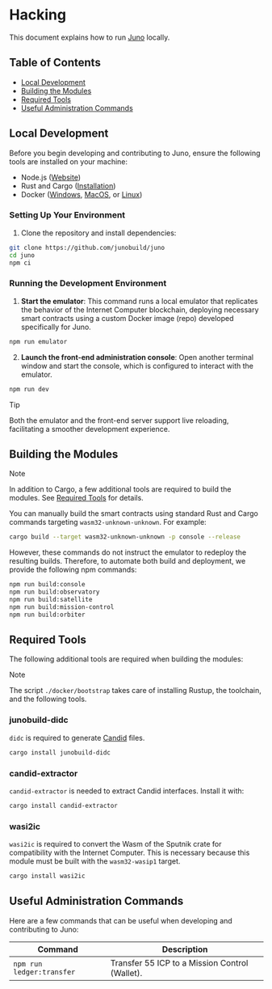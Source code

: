 # Hacking

This document explains how to run [Juno](https://juno.build) locally.

## Table of Contents

- [Local Development](#local-development)
- [Building the Modules](#building-the-modules)
- [Required Tools](#required-tools)
- [Useful Administration Commands](#useful-administration-commands)

## Local Development

Before you begin developing and contributing to Juno, ensure the following tools are installed on your machine:

- Node.js ([Website](https://nodejs.org/en))
- Rust and Cargo ([Installation](https://doc.rust-lang.org/cargo/getting-started/installation.html))
- Docker ([Windows](https://docs.docker.com/desktop/install/windows-install/), [MacOS](https://docs.docker.com/desktop/install/mac-install/), or [Linux](https://docs.docker.com/desktop/install/linux-install/))

### Setting Up Your Environment

1. Clone the repository and install dependencies:

```bash
git clone https://github.com/junobuild/juno
cd juno
npm ci
```

### Running the Development Environment

1. **Start the emulator**: This command runs a local emulator that replicates the behavior of the Internet Computer blockchain, deploying necessary smart contracts using a custom Docker image (repo) developed specifically for Juno.

```bash
npm run emulator
```

2. **Launch the front-end administration console**: Open another terminal window and start the console, which is configured to interact with the emulator.

```bash
npm run dev
```

> [!TIP]  
> Both the emulator and the front-end server support live reloading, facilitating a smoother development experience.

## Building the Modules

> [!NOTE]  
> In addition to Cargo, a few additional tools are required to build the modules. See [Required Tools](#required-tools) for details.

You can manually build the smart contracts using standard Rust and Cargo commands targeting `wasm32-unknown-unknown`. For example:

```bash
cargo build --target wasm32-unknown-unknown -p console --release
```

However, these commands do not instruct the emulator to redeploy the resulting builds. Therefore, to automate both build and deployment, we provide the following npm commands:

```bash
npm run build:console
npm run build:observatory
npm run build:satellite
npm run build:mission-control
npm run build:orbiter
```

## Required Tools

The following additional tools are required when building the modules:

> [!NOTE]
> The script `./docker/bootstrap` takes care of installing Rustup, the toolchain, and the following tools.

### junobuild-didc

`didc` is required to generate [Candid](https://github.com/dfinity/candid) files.

```bash
cargo install junobuild-didc
```

### candid-extractor

`candid-extractor` is needed to extract Candid interfaces. Install it with:

```bash
cargo install candid-extractor
```

### wasi2ic

`wasi2ic` is required to convert the Wasm of the Sputnik crate for compatibility with the Internet Computer. This is necessary because this module must be built with the `wasm32-wasip1` target.

```bash
cargo install wasi2ic
```

## Useful Administration Commands

Here are a few commands that can be useful when developing and contributing to Juno:

| Command                   | Description                                    |
| ------------------------- | ---------------------------------------------- |
| `npm run ledger:transfer` | Transfer 55 ICP to a Mission Control (Wallet). |
